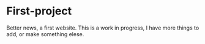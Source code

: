 # First-project
Better news, a first website.
This is a work in progress, I have more things to add, or make something elese. 
